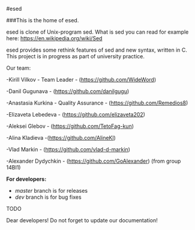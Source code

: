 #esed

###This is the home of esed.

esed is clone of Unix-program sed. What is sed you can read for example here: https://en.wikipedia.org/wiki/Sed

esed provides some rethink features of sed and new syntax, written in C.
This project is in progress as part of university practice.





Our team:

-Kirill Vilkov - Team Leader - (https://github.com/WideWord)

-Danil Gugunava - (https://github.com/danilgugu)

-Anastasia Kurkina - Quality Assurance - (https://github.com/Remedios8)

-Elizaveta Lebedeva - (https://github.com/elizaveta202)

-Aleksei Glebov - (https://github.com/TetoFag-kun)

-Alina Kladieva -(https://github.com/AlineKl)

-Vlad Markin - (https://github.com/vlad-d-markin)

-Alexander Dydychkin - (https://github.com/GoAlexander)  (from group 14BI1)


__For developers:__
 + _master_ branch is for releases
 + _dev_ branch is for bug fixes


TODO

Dear developers! Do not forget to update our documentation!
